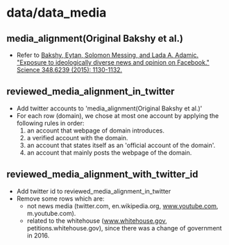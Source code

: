 # data/data_media

## media_alignment(Original Bakshy et al.)
- Refer to [Bakshy, Eytan, Solomon Messing, and Lada A. Adamic. "Exposure to ideologically diverse news and opinion on Facebook." Science 348.6239 (2015): 1130-1132.](http://science.sciencemag.org/content/348/6239/1130)

## reviewed_media_alignment_in_twitter
- Add twitter accounts to 'media_alignment(Original Bakshy et al.)'
- For each row (domain), we chose at most one account by applying the following rules in order:
    1. an account that webpage of domain introduces.
    2. a verified account with the domain.
    3. an account that states itself as an 'official account of the domain'.
    4. an account that mainly posts the webpage of the domain.


## reviewed_media_alignment_with_twitter_id
- Add twitter id to reviewed_media_alignment_in_twitter
- Remove some rows which are:
    - not news media (twitter.com, en.wikipedia.org, www.youtube.com, m.youtube.com).
    - related to the whitehouse (www.whitehouse.gov, petitions.whitehouse.gov), since there was a change of government in 2016.